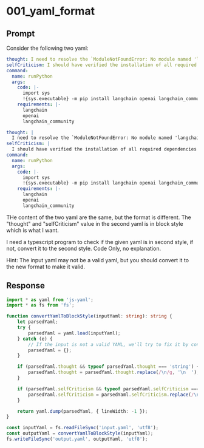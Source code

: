 # 001_yaml_format

## Prompt

Consider the following two yaml:

```yaml
thought: I need to resolve the `ModuleNotFoundError: No module named 'langchain_community'` error by ensuring that all necessary dependencies are correctly installed.
selfCriticism: I should have verified the installation of all required dependencies before running the code.
command:
  name: runPython
  args:
    code: |-
      import sys
      !{sys.executable} -m pip install langchain openai langchain_community
    requirements: |-
      langchain
      openai
      langchain_community
```

```yaml
thought: |
  I need to resolve the `ModuleNotFoundError: No module named 'langchain_community'` error by ensuring that all necessary dependencies are correctly installed.
selfCriticism: |
  I should have verified the installation of all required dependencies before running the code.
command:
  name: runPython
  args:
    code: |-
      import sys
      !{sys.executable} -m pip install langchain openai langchain_community
    requirements: |-
      langchain
      openai
      langchain_community
```

THe content of the two yaml are the same, but the format is different. The "thought" and "selfCriticism" value in the second yaml is in block style which is what I want. 

I need a typescript program to check if the given yaml is in second style, if not, convert it to the second style. Code Only, no explanation.

Hint: The input yaml may not be a valid yaml, but you should convert it to the new format to make it valid.

## Response

```typescript
import * as yaml from 'js-yaml';
import * as fs from 'fs';

function convertYamlToBlockStyle(inputYaml: string): string {
    let parsedYaml;
    try {
        parsedYaml = yaml.load(inputYaml);
    } catch (e) {
        // If the input is not a valid YAML, we'll try to fix it by converting it to block style
        parsedYaml = {};
    }

    if (parsedYaml.thought && typeof parsedYaml.thought === 'string') {
        parsedYaml.thought = parsedYaml.thought.replace(/\n/g, '\n  ');
    }

    if (parsedYaml.selfCriticism && typeof parsedYaml.selfCriticism === 'string') {
        parsedYaml.selfCriticism = parsedYaml.selfCriticism.replace(/\n/g, '\n  ');
    }

    return yaml.dump(parsedYaml, { lineWidth: -1 });
}

const inputYaml = fs.readFileSync('input.yaml', 'utf8');
const outputYaml = convertYamlToBlockStyle(inputYaml);
fs.writeFileSync('output.yaml', outputYaml, 'utf8');
```

